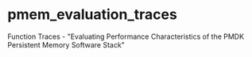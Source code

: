 # pmem_evaluation_traces
Function Traces - "Evaluating Performance Characteristics of the PMDK Persistent Memory Software Stack"
